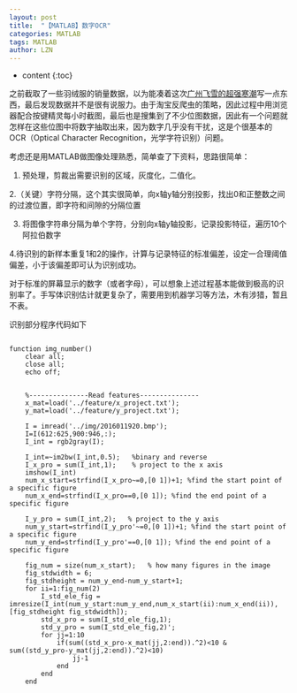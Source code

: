 ```yaml
---
layout: post
title:  "【MATLAB】数字OCR" 
categories: MATLAB
tags: MATLAB
author: LZN
---
```


* content
{:toc}

之前截取了一些羽绒服的销量数据，以为能凑着这次<a href="http://met.sysu.edu.cn/?p=6153">广州飞雪的超强寒潮</a>写一点东西，最后发现数据并不是很有说服力。由于淘宝反爬虫的策略，因此过程中用浏览器配合按键精灵每小时截图，最后也是搜集到了不少位图数据，因此有一个问题就怎样在这些位图中将数字抽取出来，因为数字几乎没有干扰，这是个很基本的OCR（Optical Character Recognition，光学字符识别）问题。

考虑还是用MATLAB做图像处理熟悉，简单查了下资料，思路很简单：

1. 预处理，剪裁出需要识别的区域，灰度化，二值化。

2.（关键）字符分隔，这个其实很简单，向x轴y轴分别投影，找出0和正整数之间的过渡位置，即字符和间隙的分隔位置

3. 将图像字符串分隔为单个字符，分别向x轴y轴投影，记录投影特征，遍历10个阿拉伯数字

4.待识别的新样本重复1和2的操作，计算与记录特征的标准偏差，设定一合理阈值偏差，小于该偏差即可认为识别成功。

对于标准的屏幕显示的数字（或者字母），可以想象上述过程基本能做到极高的识别率了。手写体识别估计就更复杂了，需要用到机器学习等方法，木有涉猎，暂且不表。

识别部分程序代码如下

<pre><code>
function img_number()
    clear all;
    close all;
    echo off;
	
	
	%---------------Read features---------------
	x_mat=load('../feature/x_project.txt');
	y_mat=load('../feature/y_project.txt');
	
    I = imread('../img/2016011920.bmp');
    I=I(612:625,900:946,:);
    I_int = rgb2gray(I);
    
    I_int=~im2bw(I_int,0.5);   %binary and reverse
    I_x_pro = sum(I_int,1);    % project to the x axis
    imshow(I_int)
	num_x_start=strfind(I_x_pro~=0,[0 1])+1; %find the start point of a specific figure
	num_x_end=strfind(I_x_pro==0,[0 1]); %find the end point of a specific figure
	
	I_y_pro = sum(I_int,2);   % project to the y axis
    num_y_start=strfind(I_y_pro'~=0,[0 1])+1; %find the start point of a specific figure
	num_y_end=strfind(I_y_pro'==0,[0 1]); %find the end point of a specific figure
	
	fig_num = size(num_x_start);   % how many figures in the image
	fig_stdwidth = 6;
	fig_stdheight = num_y_end-num_y_start+1;
	for ii=1:fig_num(2)
        I_std_ele_fig = imresize(I_int(num_y_start:num_y_end,num_x_start(ii):num_x_end(ii)), [fig_stdheight fig_stdwidth]);
		std_x_pro = sum(I_std_ele_fig,1);
		std_y_pro = sum(I_std_ele_fig,2)';
		for jj=1:10
			if(sum((std_x_pro-x_mat(jj,2:end)).^2)<10 & sum((std_y_pro-y_mat(jj,2:end)).^2)<10)
				jj-1
			end
		end 
    end 
</code></pre>